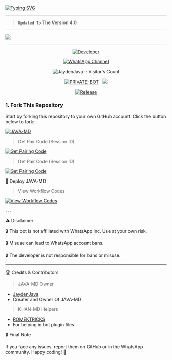<a href="https://git.io/typing-svg"><img src="https://readme-typing-svg.demolab.com?font=Black+Ops+One&size=100&pause=1000&color=neon&center=true&width=1000&height=200&lines=JAVA-MD" alt="Typing SVG" /></a>
  </p>
  
---  

> **`Updated To` The Version 4.0**
--- 

<a><img src='https://qu.ax/KYyBq.jpg'/></a>

---

<p align="center">
  <a href="https://github.com/JaydenJava"><img title="Developer" src="https://img.shields.io/badge/Author-Jayden%20Java-FF7604.svg?style=big-square&logo=github" /></a>
</p>

<div align="center">
  
[![WhatsApp Channel](https://img.shields.io/badge/Join-WhatsApp%20Channel-FF00F8?style=big-square&logo=whatsapp)](https://t.me/JaydenJava2)
</div>

 <p align="center"><img src="https://profile-counter.glitch.me/{JAVA-MD}/count.svg" alt="JaydenJava :: Visitor's Count" old_src="https://profile-counter.glitch.me/{JaydenJava}/count.svg" /></p>


<p align="center">
<a href="https://github.com/JaydenJava/JAVA-MD"><img title="PRIVATE-BOT" src="https://img.shields.io/static/v1?label=Language&message=English&style=square&color=darkpink"></a> &nbsp;
  <img src="https://komarev.com/ghpvc/?username=JAVA-MD&label=VIEWS&style=square&color=blue" />
</p>
</p> 

<p align="center">
  <a href="https://github.com/JaydenJava/JAVA-MD"><img title="Release" src="https://img.shields.io/badge/Release-beta%20v3.0-cyan.svg?style=for-the-badge&logo=appveyor" /></a>
</p>


### 1. Fork This Repository

Start by forking this repository to your own GitHub account. Click the button below to fork:

  <a href="https://github.com/JaydenJava/JAVA-MD/fork"><img title="JAVA-MD" src="https://img.shields.io/badge/FORK-JAVA MD-h?color=green&style=for-the-badge&logo=stackshare"></a>

> Get Pair Code (Session ID)

<p align="left">  
<a href='https://khanmdx.onrender.com' target="_blank"><img alt='Get Pairing Code' src='https://img.shields.io/badge/Get%20Pairing%20Code-000000?style=for-the-badge&logo=codefactor&logoColor=white'/></a>  
</p>  

> Get Pair Code (Session ID)

<p align="left">  
<a href='https://khanmdx.onrender.com' target="_blank"><img alt='Get Pairing Code' src='https://img.shields.io/badge/Get%20Pairing%20Code-ff0000?style=for-the-badge&logo=codefactor&logoColor=white'/></a>  
</p>  


🚀 Deploy JAVA-MD

> View Workflow Codes



<p align="left">  
<a href="https://whatsapp.com/channel/0029VatOy2EAzNc2WcShQw1j/1368" target="_blank"><img alt='View Workflow Codes' src='https://img.shields.io/badge/View-Workflow%20Codes-FF0076?style=for-the-badge&logo=githubactions&logoColor=white'/></a>  
</p>  
---

⚠️ Disclaimer

🔒 This bot is not affiliated with WhatsApp Inc. Use at your own risk.

🔒 Misuse can lead to WhatsApp account bans.

🔒 The developer is not responsible for bans or misuse.


---

🏆 Credits & Contributors
> JAVA-MD Owner 
- [JaydenJava](https://github.com/JaydenJava)
- Creater and Owner Of JAVA-MD
> KHAN-MD Helpers 
- [ROMEKTRICKS](https://github.com/ROMEKTRICKS)
- For helping in bot plugin files.
  



🔒 Final Note

If you face any issues, report them on GitHub or in the WhatsApp community.
Happy coding! 🚀 
